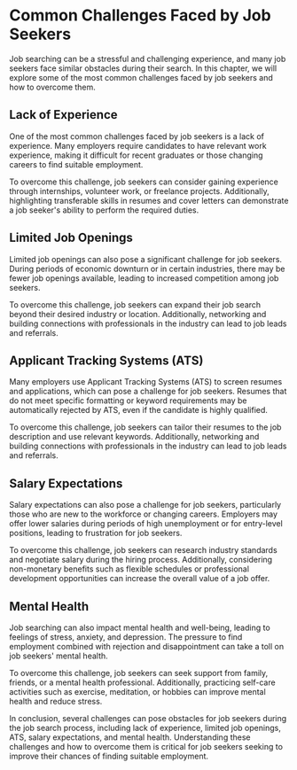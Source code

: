 Common Challenges Faced by Job Seekers
===========================================================================

Job searching can be a stressful and challenging experience, and many job seekers face similar obstacles during their search. In this chapter, we will explore some of the most common challenges faced by job seekers and how to overcome them.

Lack of Experience
------------------

One of the most common challenges faced by job seekers is a lack of experience. Many employers require candidates to have relevant work experience, making it difficult for recent graduates or those changing careers to find suitable employment.

To overcome this challenge, job seekers can consider gaining experience through internships, volunteer work, or freelance projects. Additionally, highlighting transferable skills in resumes and cover letters can demonstrate a job seeker's ability to perform the required duties.

Limited Job Openings
--------------------

Limited job openings can also pose a significant challenge for job seekers. During periods of economic downturn or in certain industries, there may be fewer job openings available, leading to increased competition among job seekers.

To overcome this challenge, job seekers can expand their job search beyond their desired industry or location. Additionally, networking and building connections with professionals in the industry can lead to job leads and referrals.

Applicant Tracking Systems (ATS)
--------------------------------

Many employers use Applicant Tracking Systems (ATS) to screen resumes and applications, which can pose a challenge for job seekers. Resumes that do not meet specific formatting or keyword requirements may be automatically rejected by ATS, even if the candidate is highly qualified.

To overcome this challenge, job seekers can tailor their resumes to the job description and use relevant keywords. Additionally, networking and building connections with professionals in the industry can lead to job leads and referrals.

Salary Expectations
-------------------

Salary expectations can also pose a challenge for job seekers, particularly those who are new to the workforce or changing careers. Employers may offer lower salaries during periods of high unemployment or for entry-level positions, leading to frustration for job seekers.

To overcome this challenge, job seekers can research industry standards and negotiate salary during the hiring process. Additionally, considering non-monetary benefits such as flexible schedules or professional development opportunities can increase the overall value of a job offer.

Mental Health
-------------

Job searching can also impact mental health and well-being, leading to feelings of stress, anxiety, and depression. The pressure to find employment combined with rejection and disappointment can take a toll on job seekers' mental health.

To overcome this challenge, job seekers can seek support from family, friends, or a mental health professional. Additionally, practicing self-care activities such as exercise, meditation, or hobbies can improve mental health and reduce stress.

In conclusion, several challenges can pose obstacles for job seekers during the job search process, including lack of experience, limited job openings, ATS, salary expectations, and mental health. Understanding these challenges and how to overcome them is critical for job seekers seeking to improve their chances of finding suitable employment.

